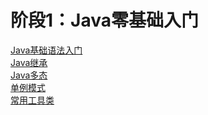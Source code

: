 <!--
 * @Description: 
 * @Author: neozhang
 * @Date: 2022-04-10 11:56:42
 * @LastEditors: neozhang
 * @LastEditTime: 2022-04-10 12:02:56
-->
# 阶段1：Java零基础入门  

[Java基础语法入门](./GetStart/)  
[Java继承](./Animal/)  
[Java多态](./Poly/)  
[单例模式](./Singleton/)  
[常用工具类](./Tool/)  